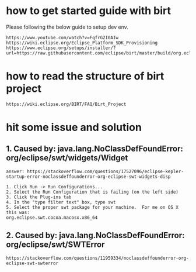 # how to get started guide with birt
Please following the below guide to setup dev env.
```
https://www.youtube.com/watch?v=FqfrG2I0AIw
https://wiki.eclipse.org/Eclipse_Platform_SDK_Provisioning
https://www.eclipse.org/setups/installer/?url=https://raw.githubusercontent.com/eclipse/birt/master/build/org.eclipse.birt.releng/BIRTConfiguration.setup&show=true
```

# how to read the structure of birt project 
```
https://wiki.eclipse.org/BIRT/FAQ/Birt_Project
```

# hit some issue and solution
## 1. Caused by: java.lang.NoClassDefFoundError: org/eclipse/swt/widgets/Widget

```
answer: https://stackoverflow.com/questions/17527096/eclipse-kepler-startup-error-noclassdeffounderror-org-eclipse-swt-widgets-disp

1. Click Run -> Run Configurations...
2. Select the Run Configuration that is failing (on the left side)
3. Click the Plug-ins tab
4. In the "type filter text" box, type swt
5. Select the proper swt package for your machine.  For me on OS X this was:
org.eclipse.swt.cocoa.macosx.x86_64

```

## 2. Caused by: java.lang.NoClassDefFoundError: org/eclipse/swt/SWTError

```
https://stackoverflow.com/questions/11959334/noclassdeffounderror-org-eclipse-swt-swterror
```

##